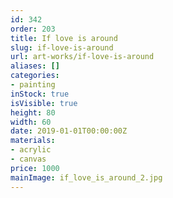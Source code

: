 ```yaml
---
id: 342
order: 203
title: If love is around
slug: if-love-is-around
url: art-works/if-love-is-around
aliases: []
categories:
- painting
inStock: true
isVisible: true
height: 80
width: 60
date: 2019-01-01T00:00:00Z
materials:
- acrylic
- canvas
price: 1000
mainImage: if_love_is_around_2.jpg
---
```

